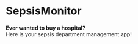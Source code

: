 # SepsisMonitor
**Ever wanted to buy a hospital?**  
Here is your sepsis department management app!  